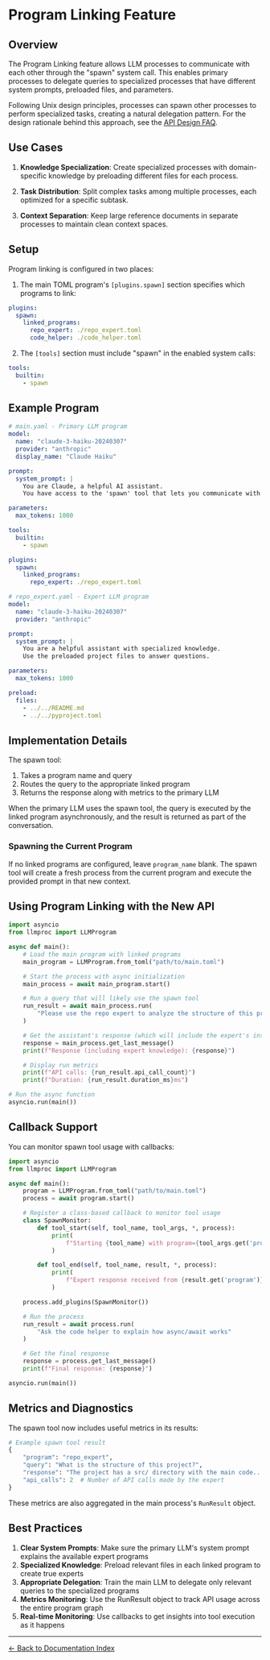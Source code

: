 # Program Linking Feature

## Overview

The Program Linking feature allows LLM processes to communicate with each other through the "spawn" system call. This enables primary processes to delegate queries to specialized processes that have different system prompts, preloaded files, and parameters.

Following Unix design principles, processes can spawn other processes to perform specialized tasks, creating a natural delegation pattern. For the design rationale behind this approach, see the [API Design FAQ](../FAQ.md#why-implement-program-linking-as-a-spawn-tool).

## Use Cases

1. **Knowledge Specialization**: Create specialized processes with domain-specific knowledge by preloading different files for each process.

2. **Task Distribution**: Split complex tasks among multiple processes, each optimized for a specific subtask.

3. **Context Separation**: Keep large reference documents in separate processes to maintain clean context spaces.

## Setup

Program linking is configured in two places:

1. The main TOML program's `[plugins.spawn]` section specifies which programs to link:

```yaml
plugins:
  spawn:
    linked_programs:
      repo_expert: ./repo_expert.toml
      code_helper: ./code_helper.toml
```

2. The `[tools]` section must include "spawn" in the enabled system calls:

```yaml
tools:
  builtin:
    - spawn
```

## Example Program

```yaml
# main.yaml - Primary LLM program
model:
  name: "claude-3-haiku-20240307"
  provider: "anthropic"
  display_name: "Claude Haiku"

prompt:
  system_prompt: |
    You are Claude, a helpful AI assistant.
    You have access to the 'spawn' tool that lets you communicate with specialized experts.

parameters:
  max_tokens: 1000

tools:
  builtin:
    - spawn

plugins:
  spawn:
    linked_programs:
      repo_expert: ./repo_expert.toml
```

```yaml
# repo_expert.yaml - Expert LLM program
model:
  name: "claude-3-haiku-20240307"
  provider: "anthropic"

prompt:
  system_prompt: |
    You are a helpful assistant with specialized knowledge.
    Use the preloaded project files to answer questions.

parameters:
  max_tokens: 1000

preload:
  files:
    - ../../README.md
    - ../../pyproject.toml
```

## Implementation Details

The spawn tool:
1. Takes a program name and query
2. Routes the query to the appropriate linked program
3. Returns the response along with metrics to the primary LLM

When the primary LLM uses the spawn tool, the query is executed by the linked program asynchronously, and the result is returned as part of the conversation.

### Spawning the Current Program

If no linked programs are configured, leave `program_name` blank. The spawn tool will create a fresh process from the current program and execute the provided prompt in that new context.

## Using Program Linking with the New API

```python
import asyncio
from llmproc import LLMProgram

async def main():
    # Load the main program with linked programs
    main_program = LLMProgram.from_toml("path/to/main.toml")

    # Start the process with async initialization
    main_process = await main_program.start()

    # Run a query that will likely use the spawn tool
    run_result = await main_process.run(
        "Please use the repo expert to analyze the structure of this project."
    )

    # Get the assistant's response (which will include the expert's insights)
    response = main_process.get_last_message()
    print(f"Response (including expert knowledge): {response}")

    # Display run metrics
    print(f"API calls: {run_result.api_call_count}")
    print(f"Duration: {run_result.duration_ms}ms")

# Run the async function
asyncio.run(main())
```

## Callback Support

You can monitor spawn tool usage with callbacks:

```python
import asyncio
from llmproc import LLMProgram

async def main():
    program = LLMProgram.from_toml("path/to/main.toml")
    process = await program.start()

    # Register a class-based callback to monitor tool usage
    class SpawnMonitor:
        def tool_start(self, tool_name, tool_args, *, process):
            print(
                f"Starting {tool_name} with program={tool_args.get('program_name')}"
            )

        def tool_end(self, tool_name, result, *, process):
            print(
                f"Expert response received from {result.get('program')}"
            )

    process.add_plugins(SpawnMonitor())

    # Run the process
    run_result = await process.run(
        "Ask the code helper to explain how async/await works"
    )

    # Get the final response
    response = process.get_last_message()
    print(f"Final response: {response}")

asyncio.run(main())
```

## Metrics and Diagnostics

The spawn tool now includes useful metrics in its results:

```python
# Example spawn tool result
{
    "program": "repo_expert",
    "query": "What is the structure of this project?",
    "response": "The project has a src/ directory with the main code...",
    "api_calls": 2  # Number of API calls made by the expert
}
```

These metrics are also aggregated in the main process's `RunResult` object.

## Best Practices

1. **Clear System Prompts**: Make sure the primary LLM's system prompt explains the available expert programs
2. **Specialized Knowledge**: Preload relevant files in each linked program to create true experts
3. **Appropriate Delegation**: Train the main LLM to delegate only relevant queries to the specialized programs
4. **Metrics Monitoring**: Use the RunResult object to track API usage across the entire program graph
5. **Real-time Monitoring**: Use callbacks to get insights into tool execution as it happens

---
[← Back to Documentation Index](index.md)
